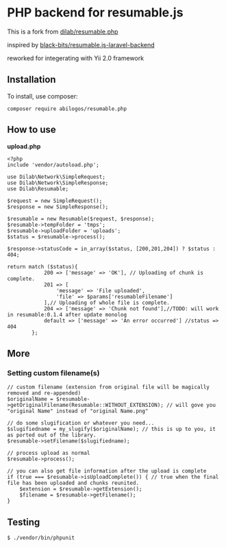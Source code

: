 # PHP backend for resumable.js

This is a fork from [dilab/resumable.php](https://github.com/dilab/resumable.php)

inspired by [black-bits/resumable.js-laravel-backend](https://github.com/black-bits/resumable.js-laravel-backend)

reworked for integerating with Yii 2.0 framework

## Installation

To install, use composer:

``` composer require abilogos/resumable.php ```


## How to use
**upload.php**

```
<?php
include 'vendor/autoload.php';

use Dilab\Network\SimpleRequest;
use Dilab\Network\SimpleResponse;
use Dilab\Resumable;

$request = new SimpleRequest();
$response = new SimpleResponse();

$resumable = new Resumable($request, $response);
$resumable->tempFolder = 'tmps';
$resumable->uploadFolder = 'uploads';
$status = $resumable->process();

$response->statusCode = in_array($status, [200,201,204]) ? $status : 404;

return match ($status){
            200 => ['message' => 'OK'], // Uploading of chunk is complete.
            201 => [
                'message' => 'File uploaded',
                'file' => $params['resumableFilename']
            ],// Uploading of whole file is complete.
            204 => ['message' => 'Chunk not found'],//TODO: will work in resumable:0.1.4 after update monolog
            default => ['message' => 'An error occurred'] //status => 404
        };

```

## More ##
### Setting custom filename(s) ###

```
// custom filename (extension from original file will be magically removed and re-appended)
$originalName = $resumable->getOriginalFilename(Resumable::WITHOUT_EXTENSION); // will gove you "original Name" instead of "original Name.png"

// do some slugification or whatever you need...
$slugifiedname = my_slugify($originalName); // this is up to you, it as ported out of the library.
$resumable->setFilename($slugifiedname);

// process upload as normal
$resumable->process();

// you can also get file information after the upload is complete
if (true === $resumable->isUploadComplete()) { // true when the final file has been uploaded and chunks reunited.
    $extension = $resumable->getExtension();
    $filename = $resumable->getFilename();
}
```

## Testing
```
$ ./vendor/bin/phpunit
```
